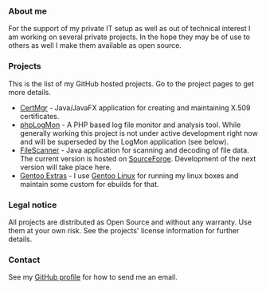 ### About me
For the support of my private IT setup as well as out of technical interest I am working on several private projects. In the hope they may be of use to others as well I make them available as open source.

### Projects
This is the list of my GitHub hosted projects. Go to the project pages to get more details.

 * [CertMgr](http://certmgr.carne.de) - Java/JavaFX application for creating and maintaining X.509 certificates.
 * [phpLogMon](https://github.com/hdecarne/phplogmon) - A PHP based log file monitor and analysis tool. While generally working this project is not under active development right now and will be superseded by the LogMon application (see below).
 * [FileScanner](http://www.filescanner.org) - Java application for scanning and decoding of file data. The current version is hosted on [SourceForge](https://sourceforge.net/projects/filescanner/). Development of the next version will take place here.
 * [Gentoo Extras](https://github.com/hdecarne/gentoo-extras-overlay) - I use [Gentoo Linux](https://gentoo.org/) for running my linux boxes and maintain some custom for ebuilds for that.

### Legal notice
All projects are distributed as Open Source and without any warranty. Use them at your own risk. See the projects' license information for further details.

### Contact
See my [GitHub profile](https://github.com/hdecarne) for how to send me an email.
